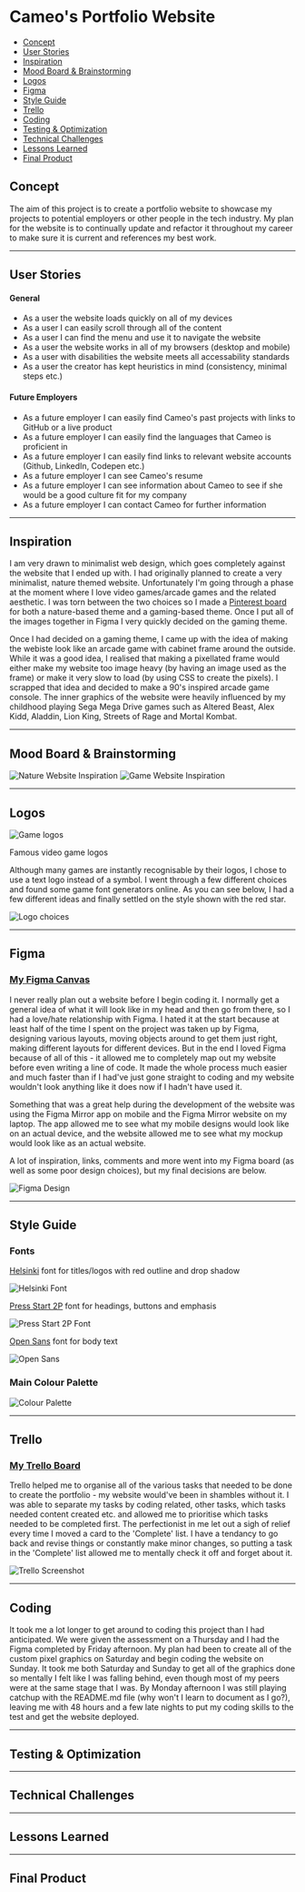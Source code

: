 # Cameo's Portfolio Website

- [Concept](#concept)
- [User Stories](#user-stories)
- [Inspiration](#inspiration)
- [Mood Board & Brainstorming](#mood-board-brainstorming)
- [Logos](#logos)
- [Figma](#figma)
- [Style Guide](#style-guide)
- [Trello](#trello)
- [Coding](#coding)
- [Testing & Optimization](#testing-optimization)
- [Technical Challenges](#technical-challenges)
- [Lessons Learned](#lessons-learned)
- [Final Product](#final-product)

## Concept

The aim of this project is to create a portfolio website to showcase my projects to potential employers or other people in the tech industry. My plan for the website is to continually update and refactor it throughout my career to make sure it is current and references my best work.

---
## User Stories
#### General
- As a user the website loads quickly on all of my devices
- As a user I can easily scroll through all of the content
- As a user I can find the menu and use it to navigate the website
- As a user the website works in all of my browsers (desktop and mobile)
- As a user with disabilities the website meets all accessability standards
- As a user the creator has kept heuristics in mind (consistency, minimal steps etc.)
#### Future Employers
- As a future employer I can easily find Cameo's past projects with links to GitHub or a live product
- As a future employer I can easily find the languages that Cameo is proficient in
- As a future employer I can easily find links to relevant website accounts (Github, LinkedIn, Codepen etc.)
- As a future employer I can see Cameo's resume
- As a future employer I can see information about Cameo to see if she would be a good culture fit for my company
- As a future employer I can contact Cameo for further information
---
## Inspiration
I am very drawn to minimalist web design, which goes completely against the website that I ended up with. I had originally planned to create a very minimalist, nature themed website. Unfortunately I'm going through a phase at the moment where I love video games/arcade games and the related aesthetic. I was torn between the two choices so I made a [Pinterest board](https://www.pinterest.com.au/hello9327/portfolio-inspo/) for both a nature-based theme and a gaming-based theme. Once I put all of the images together in Figma I very quickly decided on the gaming theme.

Once I had decided on a gaming theme, I came up with the idea of making the webiste look like an arcade game with cabinet frame around the outside. While it was a good idea, I realised that making a pixellated frame would either make my website too image heavy (by having an image used as the frame) or make it very slow to load (by using CSS to create the pixels). I scrapped that idea and decided to make a 90's inspired arcade game console. The inner graphics of the website were heavily influenced by my childhood playing Sega Mega Drive games such as Altered Beast, Alex Kidd, Aladdin, Lion King, Streets of Rage and Mortal Kombat.

---
## Mood Board & Brainstorming
![Nature Website Inspiration](assets/img/nature-theme-insp.png)
![Game Website Inspiration](assets/img/game-theme-insp.png)

---
## Logos
![Game logos](assets/img/game-logos.png)

Famous video game logos

Although many games are instantly recognisable by their logos, I chose to use a text logo instead of a symbol. I went through a few different choices and found some game font generators online. As you can see below, I had a few different ideas and finally settled on the style shown with the red star.

![Logo choices](assets/img/logo-ideas.png)

---
## Figma

### [My Figma Canvas](https://www.figma.com/file/IhYxPgfZHupUI4NxbapMw9wl/Portfolio)

I never really plan out a website before I begin coding it. I normally get a general idea of what it will look like in my head and then go from there, so I had a love/hate relationship with Figma. I hated it at the start because at least half of the time I spent on the project was taken up by Figma, designing various layouts, moving objects around to get them just right, making different layouts for different devices. But in the end I loved Figma because of all of this - it allowed me to completely map out my website before even writing a line of code. It made the whole process much easier and much faster than if I had've just gone straight to coding and my website wouldn't look anything like it does now if I hadn't have used it.

Something that was a great help during the development of the website was using the Figma Mirror app on mobile and the Figma Mirror website on my laptop. The app allowed me to see what my mobile designs would look like on an actual device, and the website allowed me to see what my mockup would look like as an actual website.

A lot of inspiration, links, comments and more went into my Figma board (as well as some poor design choices), but my final decisions are below.

![Figma Design](assets/img/figma-design.png)

---
## Style Guide
### Fonts
[Helsinki](https://www.dafont.com/helsinki.font) font for titles/logos with red outline and drop shadow

![Helsinki Font](assets/img/helsinki-font.png)

[Press Start 2P](https://fonts.google.com/specimen/Press+Start+2P) font for headings, buttons and emphasis

![Press Start 2P Font](assets/img/press-start-2p.png)

[Open Sans](https://fonts.google.com/specimen/Open+Sans) font for body text

![Open Sans](assets/img/open-sans.png)

### Main Colour Palette
![Colour Palette](assets/img/colour-palette.png)


---
## Trello 

### [My Trello Board](https://trello.com/b/EvTQgzk8/ca-portfolio) 

Trello helped me to organise all of the various tasks that needed to be done to create the portfolio - my website would've been in shambles without it. I was able to separate my tasks by coding related, other tasks, which tasks needed content created etc. and allowed me to prioritise which tasks needed to be completed first. The perfectionist in me let out a sigh of relief every time I moved a card to the 'Complete' list. I have a tendancy to go back and revise things or constantly make minor changes, so putting a task in the 'Complete' list allowed me to mentally check it off and forget about it.

![Trello Screenshot](assets/img/trello-screenshot.png)

---
## Coding
It took me a lot longer to get around to coding this project than I had anticipated. We were given the assessment on a Thursday and I had the Figma completed by Friday afternoon. My plan had been to create all of the custom pixel graphics on Saturday and begin coding the website on Sunday. It took me both Saturday and Sunday to get all of the graphics done so mentally I felt like I was falling behind, even though most of my peers were at the same stage that I was. By Monday afternoon I was still playing catchup with the README.md file (why won't I learn to document as I go?), leaving me with 48 hours and a few late nights to put my coding skills to the test and get the website deployed.

---
## Testing & Optimization


---
## Technical Challenges


---
## Lessons Learned


---
## Final Product


